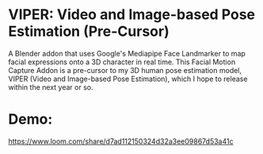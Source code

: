 # VIPER: Video and Image-based Pose Estimation (Pre-Cursor)
A Blender addon that uses Google's Mediapipe Face Landmarker to map facial expressions onto a 3D character in real time. This Facial Motion Capture Addon is a pre-cursor to my 3D human pose estimation model, VIPER (Video and Image-based Pose Estimation), which I hope to release within the next year or so.

# Demo:
https://www.loom.com/share/d7ad112150324d32a3ee09867d53a41c 
